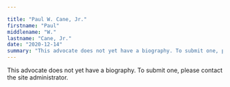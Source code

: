 ```yaml
---

title: "Paul W. Cane, Jr."
firstname: "Paul"
middlename: "W."
lastname: "Cane, Jr."
date: "2020-12-14"
summary: "This advocate does not yet have a biography. To submit one, please contact the site administrator."
---
```

This advocate does not yet have a biography. To submit one, please contact the site administrator.

